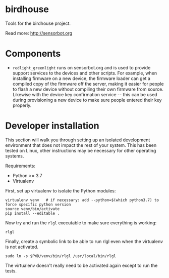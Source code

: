 # birdhouse
Tools for the birdhouse project.

Read more: http://sensorbot.org


Components
==========

- `redlight_greenlight` runs on sensorbot.org and is used to provide support
  services to the devices and other scripts.  For example, when
  installing firmware on a new device, the firmware loader can get a compiled
  copy of the firmware off the server, making it easier for people to flash a
  new device without compiling their own firmware from source.  Likewise with
  the device key confirmation service -- this can be used during provisioning a
  new device to make sure people entered their key properly.


Developer installation
======================

This section will walk you through setting up an isolated development
environment that does not impact the rest of your system. This has been tested
on Linux, other instructions may be necessary for other operating systems.

Requirements:
- Python >= 3.7
- Virtualenv

First, set up virtualenv to isolate the Python modules:

    virtualenv venv   # if necessary: add --python=$(which python3.7) to force specific python version
    source venv/bin/activate
    pip install --editable .

Now try and run the `rlgl` executable to make sure everything is working:

    rlgl

Finally, create a symbolic link to be able to run rlgl even when the virtualenv
is not activated.

    sudo ln -s $PWD/venv/bin/rlgl /usr/local/bin/rlgl

The virtualenv doesn't really need to be activated again except to run the tests.
